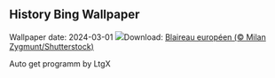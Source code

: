 ## History Bing Wallpaper
Wallpaper date: 2024-03-01
![](https://www.bing.com/th?id=OHR.Badger_FR-FR5236947017_UHD.jpg&w=1000)Download: [Blaireau européen (© Milan Zygmunt/Shutterstock)](https://www.bing.com/th?id=OHR.Badger_FR-FR5236947017_UHD.jpg)

Auto get programm by LtgX
